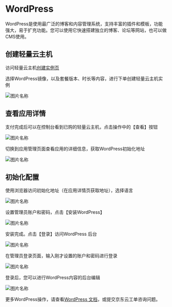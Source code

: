 # WordPress

WordPress是使用最广泛的博客和内容管理系统，支持丰富的插件和模板，功能强大，易于扩充功能。您可以使用它快速搭建独立的博客、论坛等网站，也可以做CMS使用。


## 创建轻量云主机

访问轻量云主机[创建实例页](https://lavm-console.jdcloud.com/lavm/create)

选择WordPress镜像，以及套餐版本、时长等内容，进行下单创建轻量云主机实例

![图片名称](https://jdcloud-portal.s3.cn-north-1.jdcloud-oss.com/cn/image/iavm/%E5%9B%BE%E7%89%876/8.png)


## 查看应用详情


支付完成后可以在控制台看到已购的轻量云主机，点击操作中的【查看】按钮


![图片名称](https://img1.jcloudcs.com/cn/image/iavm/%E5%9B%BE%E7%89%876/1.png)

切换到应用管理页面查看应用的详细信息，获取WordPress初始化地址

![图片名称](https://img1.jcloudcs.com/cn/image/iavm/%E5%9B%BE%E7%89%876/2.png)


## 初始化配置

使用浏览器访问初始化地址（在应用详情页获取地址），选择语言


![图片名称](https://img1.jcloudcs.com/cn/image/iavm/%E5%9B%BE%E7%89%876/3.png)


设置管理员账户和密码，点击【安装WordPress】


![图片名称](https://img1.jcloudcs.com/cn/image/iavm/%E5%9B%BE%E7%89%876/4.png)


安装完成。点击【登录】访问WordPress 后台


![图片名称](https://img1.jcloudcs.com/cn/image/iavm/%E5%9B%BE%E7%89%876/5.png)

在管理员登录页面，输入刚才设置的账户和密码进行登录

![图片名称](https://img1.jcloudcs.com/cn/image/iavm/%E5%9B%BE%E7%89%876/6.png)

登录后，您可以进行WordPress内容的后台编辑

![图片名称](https://img1.jcloudcs.com/cn/image/iavm/%E5%9B%BE%E7%89%876/7.png)

更多WordPress操作，请查看[WordPress 文档](https://wordpress.org/support)，或提交京东云工单咨询问题。









